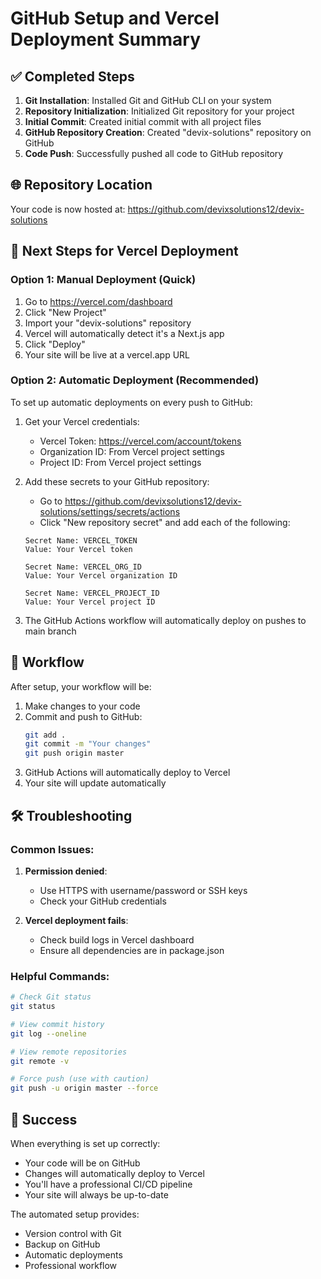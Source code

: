 # GitHub Setup and Vercel Deployment Summary

## ✅ Completed Steps

1. **Git Installation**: Installed Git and GitHub CLI on your system
2. **Repository Initialization**: Initialized Git repository for your project
3. **Initial Commit**: Created initial commit with all project files
4. **GitHub Repository Creation**: Created "devix-solutions" repository on GitHub
5. **Code Push**: Successfully pushed all code to GitHub repository

## 🌐 Repository Location

Your code is now hosted at: https://github.com/devixsolutions12/devix-solutions

## 🚀 Next Steps for Vercel Deployment

### Option 1: Manual Deployment (Quick)

1. Go to https://vercel.com/dashboard
2. Click "New Project"
3. Import your "devix-solutions" repository
4. Vercel will automatically detect it's a Next.js app
5. Click "Deploy"
6. Your site will be live at a vercel.app URL

### Option 2: Automatic Deployment (Recommended)

To set up automatic deployments on every push to GitHub:

1. Get your Vercel credentials:
   - Vercel Token: https://vercel.com/account/tokens
   - Organization ID: From Vercel project settings
   - Project ID: From Vercel project settings

2. Add these secrets to your GitHub repository:
   - Go to https://github.com/devixsolutions12/devix-solutions/settings/secrets/actions
   - Click "New repository secret" and add each of the following:

   ```
   Secret Name: VERCEL_TOKEN
   Value: Your Vercel token

   Secret Name: VERCEL_ORG_ID
   Value: Your Vercel organization ID

   Secret Name: VERCEL_PROJECT_ID
   Value: Your Vercel project ID
   ```

3. The GitHub Actions workflow will automatically deploy on pushes to main branch

## 🔄 Workflow

After setup, your workflow will be:

1. Make changes to your code
2. Commit and push to GitHub:
   ```bash
   git add .
   git commit -m "Your changes"
   git push origin master
   ```
3. GitHub Actions will automatically deploy to Vercel
4. Your site will update automatically

## 🛠️ Troubleshooting

### Common Issues:

1. **Permission denied**:
   - Use HTTPS with username/password or SSH keys
   - Check your GitHub credentials

2. **Vercel deployment fails**:
   - Check build logs in Vercel dashboard
   - Ensure all dependencies are in package.json

### Helpful Commands:

```bash
# Check Git status
git status

# View commit history
git log --oneline

# View remote repositories
git remote -v

# Force push (use with caution)
git push -u origin master --force
```

## 🎉 Success

When everything is set up correctly:
- Your code will be on GitHub
- Changes will automatically deploy to Vercel
- You'll have a professional CI/CD pipeline
- Your site will always be up-to-date

The automated setup provides:
- Version control with Git
- Backup on GitHub
- Automatic deployments
- Professional workflow